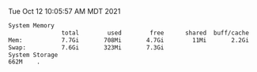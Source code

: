 Tue Oct 12 10:05:57 AM MDT 2021
```bash
System Memory
               total        used        free      shared  buff/cache   available
Mem:           7.7Gi       708Mi       4.7Gi        11Mi       2.2Gi       6.7Gi
Swap:          7.6Gi       323Mi       7.3Gi
System Storage
662M	.
```
```bash
